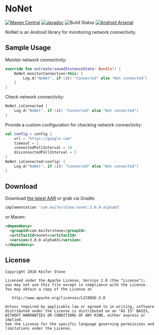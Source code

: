 NoNet
=======

[![Maven Central](https://maven-badges.herokuapp.com/maven-central/com.keiferstone/nonet/badge.svg)](http://search.maven.org/#search|ga|1|g:"com.keiferstone"%20AND%20a:"nonet")
[![Javadoc](https://javadoc-emblem.rhcloud.com/doc/com.keiferstone/nonet/badge.svg)](http://www.javadoc.io/doc/com.keiferstone/nonet)
![Build Status](https://build.keiferstone.com/buildStatus/icon?job=NoNet%20Snapshot)
[![Android Arsenal](https://img.shields.io/badge/Android%20Arsenal-NoNet-brightgreen.svg?style=flat)](https://android-arsenal.com/details/1/5219)

NoNet is an Android library for monitoring network connectivity.

Sample Usage
-----

Monitor network connectivity:
```kotlin
override fun onCreate(savedInstanceState: Bundle?) {
    NoNet.monitorConnection(this) {
        Log.d("NoNet", if (it) "Connected" else "Not connected")
    }
}
```

Check network connectivity:
```kotlin
NoNet.isConnected {
    Log.d("NoNet", if (it) "Connected" else "Not connected")
}
```

Provide a custom configuration for checking network connectivity:
```kotlin
val config = config {
    url = "https://google.com"
    timeout = 1
    connectedPollInterval = 10
    disconnectedPollInterval = 2
}
NoNet.isConnected(config) {
    Log.d("NoNet", if (it) "Connected" else "Not connected")
}
```

Download
--------

Download [the latest AAR][1] or grab via Gradle:
```groovy
implementation 'com.keiferstone:nonet:3.0.0-alpha03'
```
or Maven:
```xml
<dependency>
  <groupId>com.keiferstone</groupId>
  <artifactId>nonet</artifactId>
  <version>3.0.0-alpha03</version>
</dependency>
```


License
--------

    Copyright 2018 Keifer Stone

    Licensed under the Apache License, Version 2.0 (the "License");
    you may not use this file except in compliance with the License.
    You may obtain a copy of the License at

       http://www.apache.org/licenses/LICENSE-2.0

    Unless required by applicable law or agreed to in writing, software
    distributed under the License is distributed on an "AS IS" BASIS,
    WITHOUT WARRANTIES OR CONDITIONS OF ANY KIND, either express or implied.
    See the License for the specific language governing permissions and
    limitations under the License.


 [1]: http://search.maven.org/#search|gav|1|g:"com.keiferstone"%20AND%20a:"nonet"